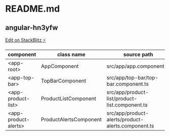 # README.md

## angular-hn3yfw

[Edit on StackBlitz ⚡️](https://stackblitz.com/edit/angular-hn3yfw)

| component                  | class name             | source path                                        |
|----------------------------|------------------------|----------------------------------------------------|
| &lt;app-root&gt;           | AppComponent           | src/app/app.component.ts                           |
| &lt;app-top-bar&gt;        | TopBarComponent        | src/app/top-bar/top-bar.component.ts               |
| &lt;app-product-list&gt;   | ProductListComponent   | src/app/product-list/product-list.component.ts     |
| &lt;app-product-alerts&gt; | ProductAlertsComponent | src/app/product-alerts/product-alerts.component.ts |